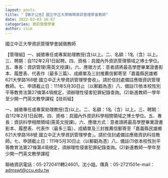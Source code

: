 ```yaml
---
layout: posts
title: "【徵才公告】國立中正大學徵聘資訊管理學會教師"
date: 2022-03-03 16:07
categories: 資訊管理學會
author: csim
---
```


國立中正大學資訊管理學會誠徵教師

【管理組】一、誠徵專任或專案助理教授(含)以上。二、名額：1名（含）以上。三、聘期：自112年2月1日起聘。四、資格：具國內外資訊管理領域之博士學位。五、專長：資訊管理(需英文授課)。六、應徵方式：意者請將最高學歷畢業證書影本、履歷表、代表作（最多三篇）、成績單及三封推薦信郵寄至「嘉義縣民雄鄉621大學路168號 國立中正大學資訊管理學會收」。請於信封處備註應徵資訊管理教師。七、申請截止日：111年5月30日止（以郵戳為憑）八、備註(1)依本校性別平等教育法第27條第4項規定，須辦理性侵害犯罪紀錄查詢。(2)新進教師一學年至少開一門英文教學課程【技術組】

一、誠徵專任或專案助理教授(含)以上。二、名額：1名（含）以上。三、聘期：自112年2月1日起聘。四、資格：具國內外資訊科學相關領域之博士學位。五、專長：資訊科學相關領域(需英文授課)。六、應徵方式：意者請將最高學歷畢業證書影本、履歷表、代表作（最多三篇）、成績單及三封推薦信郵寄至「嘉義縣民雄鄉621大學路168號 國立中正大學資訊管理學會」。請於信封處備註應徵資訊科技教師。七、申請截止日：111年5月30日止（以郵戳為憑）八、備註(1)依本校性別平等教育法第27條第4項規定，須辦理性侵害犯罪紀錄查詢。(2)新進教師一學年至少開一門英文教學課程

聯絡資訊電話：05-2720411轉24601，沈小姐。傳真：05-2721501e-mail：admswt@ccu.edu.tw
